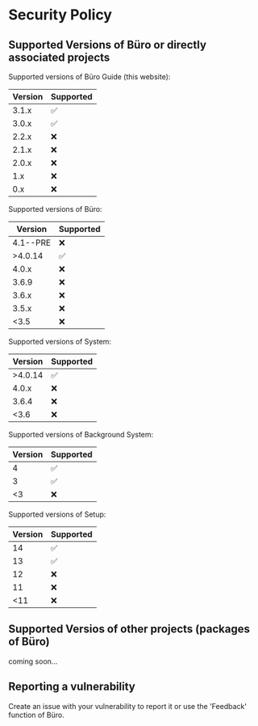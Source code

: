 # Security Policy

## Supported Versions of Büro or directly associated projects

Supported versions of Büro Guide (this website):

| Version | Supported          |
| ------- | ------------------ |
| 3.1.x   | :white_check_mark: |
| 3.0.x   | :white_check_mark: |
| 2.2.x   | :x:                |
| 2.1.x   | :x:                |
| 2.0.x   | :x:                |
| 1.x     | :x:                |
| 0.x     | :x:                |

Supported versions of Büro:

| Version | Supported          |
| ------- | ------------------ |
| 4.1--PRE| :x:                |
| >4.0.14 | :white_check_mark: |
| 4.0.x   | :x:                |
| 3.6.9   | :x:                |
| 3.6.x   | :x:                |
| 3.5.x   | :x:                |
| <3.5    | :x:                |

Supported versions of System:

| Version | Supported          |
| ------- | ------------------ |
| >4.0.14 | :white_check_mark: |
| 4.0.x   | :x:                |
| 3.6.4   | :x:                |
| <3.6    | :x:                |

Supported versions of Background System:

| Version | Supported          |
| ------- | ------------------ |
| 4       | :white_check_mark: |
| 3       | :white_check_mark: |
| <3      | :x:                |

Supported versions of Setup:

| Version | Supported          |
| ------- | ------------------ |
| 14      | :white_check_mark: |
| 13      | :white_check_mark: |
| 12      | :x:                |
| 11      | :x:                |
| <11     | :x:                |

## Supported Versios of other projects (packages of Büro)

coming soon...

## Reporting a vulnerability

Create an issue with your vulnerability to report it
or use the 'Feedback' function of Büro.
